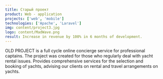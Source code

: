 ```yaml
---
title: Старый проект
product: Web - application
projects: ['web', 'mobile']
technologies: ['Apache', 'Laravel']
img: content/project3.jpg
logo: content/MadWave.png
result: Increase in revenue by 100% in 6 months of development.
---
```


OLD PROJECT is a full cycle online concierge service for professional captains. The project was created for those who
regularly deal with yacht rental issues. Provides comprehensive services for the selection and booking of yachts,
advising our clients on rental and travel arrangements on yachts.
